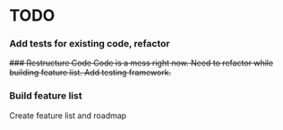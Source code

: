 TODO
====

### Add tests for existing code, refactor

<del>### Restructure Code
Code is a mess right now. Need to refactor while building feature list.  Add testing framework.</del>

### Build feature list
Create feature list and roadmap
